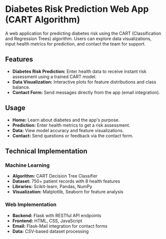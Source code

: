 # Diabetes Risk Prediction Web App (CART Algorithm)

A web application for predicting diabetes risk using the CART (Classification and Regression Trees) algorithm. Users can explore data visualizations, input health metrics for prediction, and contact the team for support.

## Features
- **Diabetes Risk Prediction:** Enter health data to receive instant risk assessment using a trained CART model.
- **Data Visualization:** Interactive plots for feature distributions and class balance.
- **Contact Form:** Send messages directly from the app (email integration).

## Usage
- **Home:** Learn about diabetes and the app's purpose.
- **Prediction:** Enter health metrics to get a risk assessment.
- **Data:** View model accuracy and feature visualizations.
- **Contact:** Send questions or feedback via the contact form.

## Technical Implementation

### Machine Learning
- **Algorithm:** CART Decision Tree Classifier
- **Dataset:** 750+ patient records with 8 health features
- **Libraries:** Scikit-learn, Pandas, NumPy
- **Visualization:** Matplotlib, Seaborn for feature analysis

### Web Implementation
- **Backend:** Flask with RESTful API endpoints
- **Frontend:** HTML, CSS, JavaScript
- **Email:** Flask-Mail integration for contact forms
- **Data:** CSV-based dataset processing